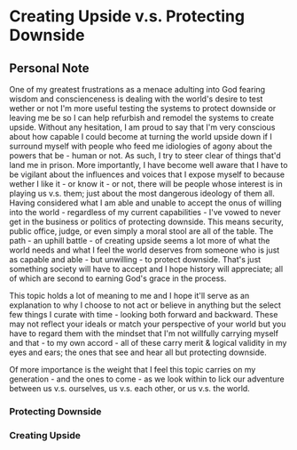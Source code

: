 # Creating Upside v.s. Protecting Downside

## Personal Note

One of my greatest frustrations as a menace adulting into God fearing wisdom and conscienceness is dealing with the world's desire to test wether or not I'm more useful testing the systems to protect downside or leaving me be so I can help refurbish and remodel the systems to create upside. Without any hesitation, I am proud to say that I'm very conscious about how capable I could become at turning the world upside down if I surround myself with people who feed me idiologies of agony about the powers that be - human or not. As such, I try to steer clear of things that'd land me in prison. More importantly, I have become well aware that I have to be vigilant about the influences and voices that I expose myself to because wether I like it - or know it - or not, there will be people whose interest is in playing us v.s. them; just about the most dangerous ideology of them all. Having considered what I am able and unable to accept the onus of willing into the world - regardless of my current capabilities - I've vowed to never get in the business or politics of protecting downside. This means security, public office, judge, or even simply a moral stool are all of the table. The path - an uphill battle - of creating upside seems a lot more of what the world needs and what I feel the world deserves from someone who is just as capable and able - but unwilling - to protect downside. That's just something society will have to accept and I hope history will appreciate; all of which are second to earning God's grace in the process.

This topic holds a lot of meaning to me and I hope it'll serve as an explanation to why I choose to not act or believe in anything but the select few things I curate with time - looking both forward and backward. These may not reflect your ideals or match your perspective of your world but you have to regard them with the mindset that I'm not willfully carrying myself and that - to my own accord - all of these carry merit & logical validity in my eyes and ears; the ones that see and hear all but protecting downside.

Of more importance is the weight that I feel this topic carries on my generation - and the ones to come - as we look within to lick our adventure between us v.s. ourselves, us v.s. each other, or us v.s. the world.

### Protecting Downside


### Creating Upside

